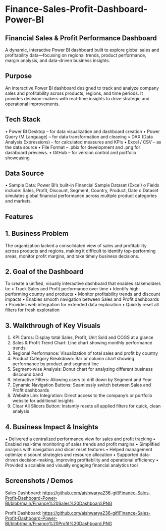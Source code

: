 # Finance-Sales-Profit-Dashboard-Power-BI

## Financial Sales & Profit Performance Dashboard
A dynamic, interactive Power BI dashboard built to explore global sales and profitability data—focusing on regional trends, product performance, margin analysis, and data-driven business insights.

## Purpose
An interactive Power BI dashboard designed to track and analyze company sales and profitability across products, regions, and time periods. It provides decision-makers with real-time insights to drive strategic and operational improvements.

## Tech Stack
•	Power BI Desktop – for data visualization and dashboard creation
•	Power Query (M Language) – for data transformation and cleaning
•	DAX (Data Analysis Expressions) – for calculated measures and KPIs
•	Excel / CSV – as the data source
•	File Format – .pbix for development and .png for dashboard previews.
•	GitHub – for version control and portfolio showcasing

## Data Source
•	Sample Data: Power BI’s built-in Financial Sample Dataset (Excel)
o	Fields include: Sales, Profit, Discount, Segment, Country, Product, Date
o	Dataset simulates global financial performance across multiple product categories and markets.

## Features
## 1. Business Problem
The organization lacked a consolidated view of sales and profitability across products and regions, making it difficult to identify top-performing areas, monitor profit margins, and take timely business decisions.

## 2. Goal of the Dashboard
To create a unified, visually interactive dashboard that enables stakeholders to:
•	Track Sales and Profit performance over time
•	Identify high-performing country and products
•	Monitor profitability trends and discount impacts
•	Enables smooth navigation between Sales and Profit dashboards
•	Provides web integration for extended data exploration
•	Quickly reset all filters for fresh exploration

## 3. Walkthrough of Key Visuals
1.	KPI Cards: Display total Sales, Profit, Unit Sold and COGS at a glance
2.	Sales & Profit Trend Chart: Line chart showing monthly performance trends
3.	Regional Performance: Visualization of total sales and profit by country
4.	Product Category Breakdown: Bar or column chart showing performance by product and segment line
5.	Segment-wise Analysis: Donut chart for analyzing different business discound band
7.	Interactive Filters: Allowing users to drill down by Segment and Year
8.	Dynamic Navigation Buttons: Seamlessly switch between Sales and Profit dashboards
9.  Website Link Integration: Direct access to the company’s or portfolio website for additional insights
10. Clear All Slicers Button: Instantly resets all applied filters for quick, clean analysis

## 4. Business Impact & Insights
•	Delivered a centralized performance view for sales and profit tracking
•	Enabled real-time monitoring of sales trends and profit margins
•	Simplified analysis with navigation and slicer reset features
•	Helped management optimize discount strategies and resource allocation
•	Supported data-driven decision-making, improving profitability and operational efficiency
•	Provided a scalable and visually engaging financial analytics tool

## Screenshots / Demos
Sales Dashboard:
https://github.com/aishwarya236-gif/Finance-Sales-Profit-Dashboard-Power-BI/blob/main/Finance%20Sales%20Dashboard.PNG

Profit Dashboard:
https://github.com/aishwarya236-gif/Finance-Sales-Profit-Dashboard-Power-BI/blob/main/Finance%20Profit%20Dashboard.PNG





   






